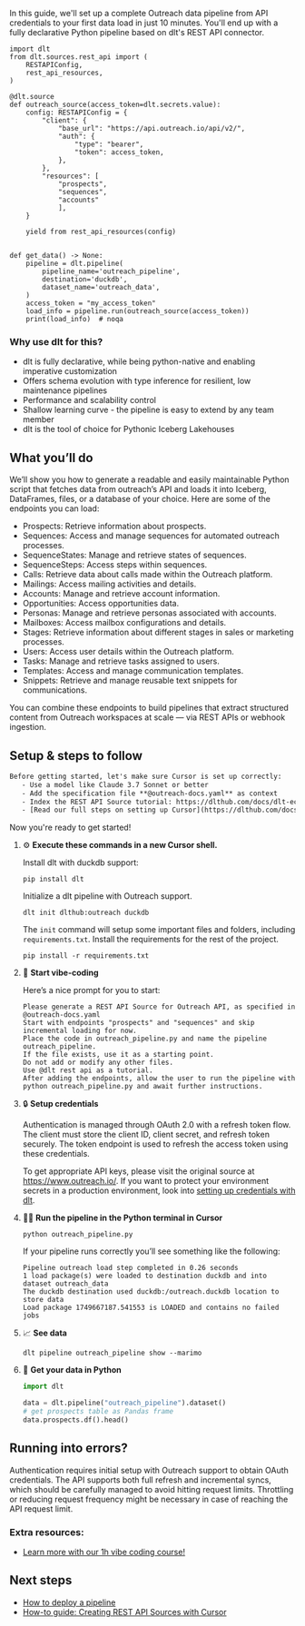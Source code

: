 In this guide, we'll set up a complete Outreach data pipeline from API credentials to your first data load in just 10 minutes. You'll end up with a fully declarative Python pipeline based on dlt's REST API connector.

```python-outcome
import dlt
from dlt.sources.rest_api import (
    RESTAPIConfig,
    rest_api_resources,
)

@dlt.source
def outreach_source(access_token=dlt.secrets.value):
    config: RESTAPIConfig = {
        "client": {
            "base_url": "https://api.outreach.io/api/v2/",
            "auth": {
                "type": "bearer",
                "token": access_token,
            },
        },
        "resources": [
            "prospects",
            "sequences",
            "accounts"
            ],
    }

    yield from rest_api_resources(config)


def get_data() -> None:
    pipeline = dlt.pipeline(
        pipeline_name='outreach_pipeline',
        destination='duckdb',
        dataset_name='outreach_data', 
    )
    access_token = "my_access_token"
    load_info = pipeline.run(outreach_source(access_token))
    print(load_info)  # noqa
```

### Why use dlt for this?

- dlt is fully declarative, while being python-native and enabling imperative customization
- Offers schema evolution with type inference for resilient, low maintenance pipelines
- Performance and scalability control
- Shallow learning curve - the pipeline is easy to extend by any team member
- dlt is the tool of choice for Pythonic Iceberg Lakehouses

## What you’ll do

We’ll show you how to generate a readable and easily maintainable Python script that fetches data from outreach’s API and loads it into Iceberg, DataFrames, files, or a database of your choice. Here are some of the endpoints you can load:

- Prospects: Retrieve information about prospects.
- Sequences: Access and manage sequences for automated outreach processes.
- SequenceStates: Manage and retrieve states of sequences.
- SequenceSteps: Access steps within sequences.
- Calls: Retrieve data about calls made within the Outreach platform.
- Mailings: Access mailing activities and details.
- Accounts: Manage and retrieve account information.
- Opportunities: Access opportunities data.
- Personas: Manage and retrieve personas associated with accounts.
- Mailboxes: Access mailbox configurations and details.
- Stages: Retrieve information about different stages in sales or marketing processes.
- Users: Access user details within the Outreach platform.
- Tasks: Manage and retrieve tasks assigned to users.
- Templates: Access and manage communication templates.
- Snippets: Retrieve and manage reusable text snippets for communications.

You can combine these endpoints to build pipelines that extract structured content from Outreach workspaces at scale — via REST APIs or webhook ingestion.

## Setup & steps to follow

```default
Before getting started, let's make sure Cursor is set up correctly:
   - Use a model like Claude 3.7 Sonnet or better
   - Add the specification file **@outreach-docs.yaml** as context
   - Index the REST API Source tutorial: https://dlthub.com/docs/dlt-ecosystem/verified-sources/rest_api/ and add it to context as **@dlt rest api**
   - [Read our full steps on setting up Cursor](https://dlthub.com/docs/dlt-ecosystem/llm-tooling/cursor-restapi#23-configuring-cursor-with-documentation)
```

Now you're ready to get started! 

1. ⚙️ **Execute these commands in a new Cursor shell.**
    
    Install dlt with duckdb support:
    ```shell
    pip install dlt
    ```

    Initialize a dlt pipeline with Outreach support.
    ```shell
    dlt init dlthub:outreach duckdb
    ```

    The `init` command will setup some important files and folders, including `requirements.txt`. Install the requirements for the rest of the project.
    ```shell
    pip install -r requirements.txt
    ```
    
2. 🤠 **Start vibe-coding**
    
    Here’s a nice prompt for you to start: 
    
    ```prompt
    Please generate a REST API Source for Outreach API, as specified in @outreach-docs.yaml 
    Start with endpoints "prospects" and "sequences" and skip incremental loading for now. 
    Place the code in outreach_pipeline.py and name the pipeline outreach_pipeline. 
    If the file exists, use it as a starting point. 
    Do not add or modify any other files. 
    Use @dlt rest api as a tutorial. 
    After adding the endpoints, allow the user to run the pipeline with python outreach_pipeline.py and await further instructions.
    ```

    
3. 🔒 **Setup credentials** 
    
    Authentication is managed through OAuth 2.0 with a refresh token flow. The client must store the client ID, client secret, and refresh token securely. The token endpoint is used to refresh the access token using these credentials.
    
    To get appropriate API keys, please visit the original source at https://www.outreach.io/.
    If you want to protect your environment secrets in a production environment, look into [setting up credentials with dlt](https://dlthub.com/docs/walkthroughs/add_credentials).
    
4. 🏃‍♀️ **Run the pipeline in the Python terminal in Cursor**
    
    ```shell
    python outreach_pipeline.py
    ```
    
    If your pipeline runs correctly you’ll see something like the following:
    
    ```shell
    Pipeline outreach load step completed in 0.26 seconds
    1 load package(s) were loaded to destination duckdb and into dataset outreach_data
    The duckdb destination used duckdb:/outreach.duckdb location to store data
    Load package 1749667187.541553 is LOADED and contains no failed jobs
    ```
    
5. 📈 **See data**
    
    ```shell
    dlt pipeline outreach_pipeline show --marimo
    ```
    
6. 🐍 **Get your data in Python**
    
    ```python
    import dlt

   data = dlt.pipeline("outreach_pipeline").dataset()
   # get prospects table as Pandas frame
   data.prospects.df().head()
    ```

## Running into errors?

Authentication requires initial setup with Outreach support to obtain OAuth credentials. The API supports both full refresh and incremental syncs, which should be carefully managed to avoid hitting request limits. Throttling or reducing request frequency might be necessary in case of reaching the API request limit.

### Extra resources:

- [Learn more with our 1h vibe coding course!](https://www.youtube.com/watch?v=GGid70rnJuM)

## Next steps

- [How to deploy a pipeline](https://dlthub.com/docs/walkthroughs/deploy-a-pipeline)
- [How-to guide: Creating REST API Sources with Cursor](https://dlthub.com/docs/dlt-ecosystem/llm-tooling/cursor-restapi)